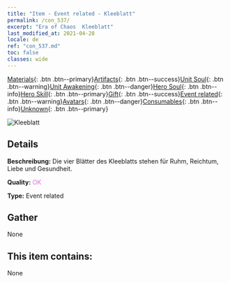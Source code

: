 ```yaml
---
title: "Item - Event related - Kleeblatt"
permalink: /con_537/
excerpt: "Era of Chaos  Kleeblatt"
last_modified_at: 2021-04-28
locale: de
ref: "con_537.md"
toc: false
classes: wide
---
```

 [Materials](/ItemsDE/){: .btn .btn--primary}[Artifacts](/ItemsDE/Artifacts/){: .btn .btn--success}[Unit Soul](/ItemsDE/UnitSoul/){: .btn .btn--warning}[Unit Awakening](/ItemsDE/UnitAwakening/){: .btn .btn--danger}[Hero Soul](/ItemsDE/HeroSoul/){: .btn .btn--info}[Hero Skill](/ItemsDE/HeroSkill/){: .btn .btn--primary}[Gift](/ItemsDE/Gift/){: .btn .btn--success}[Event related](/ItemsDE/Events/){: .btn .btn--warning}[Avatars](/ItemsDE/Avatars/){: .btn .btn--danger}[Consumables](/ItemsDE/Consumables/){: .btn .btn--info}[Unknown](/ItemsDE/Unknown/){: .btn .btn--primary}

 ![Kleeblatt](/images/t/i_10023.png)

## Details
 **Beschreibung:** Die vier Blätter des Kleeblatts stehen für Ruhm, Reichtum, Liebe und Gesundheit.

 **Quality:** <span style="color: #DA70D6">OK</span>

 **Type:** Event related

## Gather

  None

## This item contains:

  None

